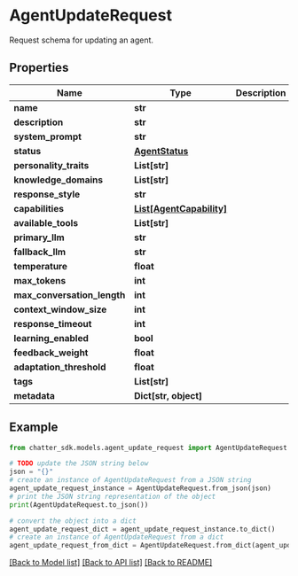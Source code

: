 # AgentUpdateRequest

Request schema for updating an agent.

## Properties

Name | Type | Description | Notes
------------ | ------------- | ------------- | -------------
**name** | **str** |  | [optional] 
**description** | **str** |  | [optional] 
**system_prompt** | **str** |  | [optional] 
**status** | [**AgentStatus**](AgentStatus.md) |  | [optional] 
**personality_traits** | **List[str]** |  | [optional] 
**knowledge_domains** | **List[str]** |  | [optional] 
**response_style** | **str** |  | [optional] 
**capabilities** | [**List[AgentCapability]**](AgentCapability.md) |  | [optional] 
**available_tools** | **List[str]** |  | [optional] 
**primary_llm** | **str** |  | [optional] 
**fallback_llm** | **str** |  | [optional] 
**temperature** | **float** |  | [optional] 
**max_tokens** | **int** |  | [optional] 
**max_conversation_length** | **int** |  | [optional] 
**context_window_size** | **int** |  | [optional] 
**response_timeout** | **int** |  | [optional] 
**learning_enabled** | **bool** |  | [optional] 
**feedback_weight** | **float** |  | [optional] 
**adaptation_threshold** | **float** |  | [optional] 
**tags** | **List[str]** |  | [optional] 
**metadata** | **Dict[str, object]** |  | [optional] 

## Example

```python
from chatter_sdk.models.agent_update_request import AgentUpdateRequest

# TODO update the JSON string below
json = "{}"
# create an instance of AgentUpdateRequest from a JSON string
agent_update_request_instance = AgentUpdateRequest.from_json(json)
# print the JSON string representation of the object
print(AgentUpdateRequest.to_json())

# convert the object into a dict
agent_update_request_dict = agent_update_request_instance.to_dict()
# create an instance of AgentUpdateRequest from a dict
agent_update_request_from_dict = AgentUpdateRequest.from_dict(agent_update_request_dict)
```
[[Back to Model list]](../README.md#documentation-for-models) [[Back to API list]](../README.md#documentation-for-api-endpoints) [[Back to README]](../README.md)


